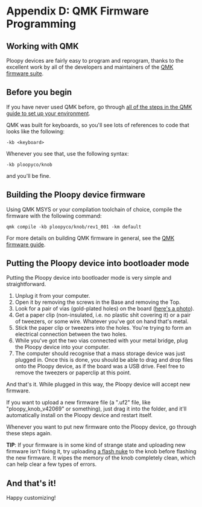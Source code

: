 # Appendix D: QMK Firmware Programming


## Working with QMK

Ploopy devices are fairly easy to program and reprogram, thanks to the excellent work by all of the developers and maintainers of the [QMK firmware suite](https://github.com/qmk/qmk_firmware).


## Before you begin

If you have never used QMK before, go through [all of the steps in the QMK guide to set up your environment](https://docs.qmk.fm/#/newbs_getting_started).

QMK was built for keyboards, so you'll see lots of references to code that looks like the following:

`-kb <keyboard>`

Whenever you see that, use the following syntax:

`-kb ploopyco/knob`

and you'll be fine.


## Building the Ploopy device firmware

Using QMK MSYS or your compilation toolchain of choice, compile the firmware with the following command:

`qmk compile -kb ploopyco/knob/rev1_001 -km default`

For more details on building QMK firmware in general, see the [QMK firmware guide](https://docs.qmk.fm/#/newbs_building_firmware).


## Putting the Ploopy device into bootloader mode

Putting the Ploopy device into bootloader mode is very simple and straightforward.

1. Unplug it from your computer.
2. Open it by removing the screws in the Base and removing the Top.
3. Look for a pair of vias (gold-plated holes) on the board ([here's a photo](https://ploopy.co/wp-content/uploads/2025/06/knob-vias.jpg)).
4. Get a paper clip (non-insulated, i.e. no plastic shit covering it) or a pair of tweezers, or some wire. Whatever you've got on hand that's metal.
5. Stick the paper clip or tweezers into the holes. You're trying to form an electrical connection between the two holes.
6. While you've got the two vias connected with your metal bridge, plug the Ploopy device into your computer.
7. The computer should recognise that a mass storage device was just plugged in. Once this is done, you should be able to drag and drop files onto the Ploopy device, as if the board was a USB drive. Feel free to remove the tweezers or paperclip at this point.

And that's it. While plugged in this way, the Ploopy device will accept new firmware.

If you want to upload a new firmware file (a ".uf2" file, like "ploopy_knob_v42069" or something), just drag it into the folder, and it'll automatically install on the Ploopy device and restart itself.

Whenever you want to put new firmware onto the Ploopy device, go through these steps again.

**TIP**: If your firmware is in some kind of strange state and uploading new firmware isn't fixing it, try uploading [a flash nuke](https://learn.adafruit.com/getting-started-with-raspberry-pi-pico-circuitpython/circuitpython#flash-resetting-uf2-3083182) to the knob before flashing the new firmware. It wipes the memory of the knob completely clean, which can help clear a few types of errors.


## And that's it!

Happy customizing!
